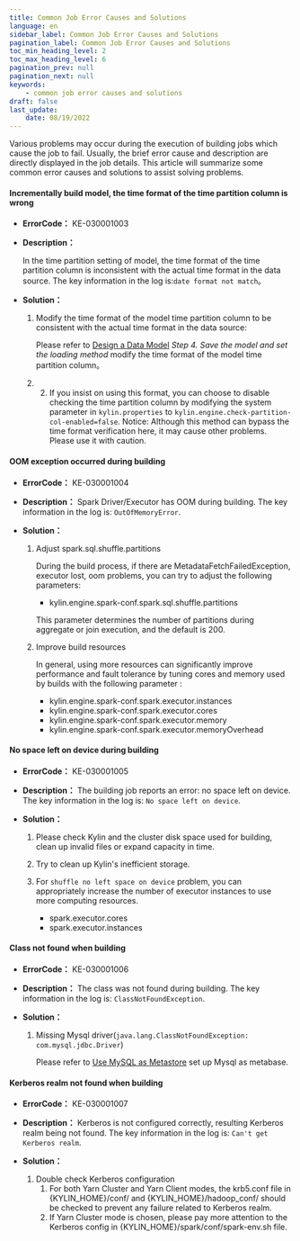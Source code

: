 ```yaml
---
title: Common Job Error Causes and Solutions
language: en
sidebar_label: Common Job Error Causes and Solutions
pagination_label: Common Job Error Causes and Solutions
toc_min_heading_level: 2
toc_max_heading_level: 6
pagination_prev: null
pagination_next: null
keywords:
    - common job error causes and solutions
draft: false
last_update:
    date: 08/19/2022
---
```



Various problems may occur during the execution of building jobs which cause the job to fail. Usually, the brief error cause and description are directly displayed in the job details. This article will summarize some common error causes and solutions to assist solving problems.

#### <span id="date_format_not_match">Incrementally build model, the time format of the time partition column is wrong</span>

- **ErrorCode：** KE-030001003
- **Description：**

  In the time partition setting of model, the time format of the time partition column is inconsistent with the actual time format in the data source. The key information in the log is:`date format not match`。

- **Solution：**

    1. Modify the time format of the model time partition column to be consistent with the actual time format in the data source:

       Please refer to [Design a Data Model](../modeling/manual_modeling.md#step-4-save-the-model-and-set-the-loading-method) *Step 4. Save the model and set the loading method* modify the time format of the model time partition column。

    2. 2. If you insist on using this format, you can choose to disable checking the time partition column by modifying the system parameter in `kylin.properties` to `kylin.engine.check-partition-col-enabled=false`.
       Notice: Although this method can bypass the time format verification here, it may cause other problems. Please use it with caution.

#### <span id="oom">OOM exception occurred during building</span>

- **ErrorCode：** KE-030001004
- **Description：** Spark Driver/Executor has OOM during building. The key information in the log is: `OutOfMemoryError`.
- **Solution：**

    1. Adjust spark.sql.shuffle.partitions

        During the build process, if there are MetadataFetchFailedException, executor lost, oom problems, you can try to adjust the following parameters:
        - kylin.engine.spark-conf.spark.sql.shuffle.partitions

       This parameter determines the number of partitions during aggregate or join execution, and the default is 200.

    2. Improve build resources

       In general, using more resources can significantly improve performance and fault tolerance by tuning cores and memory used by builds with the following parameter :

        - kylin.engine.spark-conf.spark.executor.instances
        - kylin.engine.spark-conf.spark.executor.cores
        - kylin.engine.spark-conf.spark.executor.memory
        - kylin.engine.spark-conf.spark.executor.memoryOverhead

#### <span id="no_space_left_on_device">No space left on device during building</span>

- **ErrorCode：** KE-030001005
- **Description：** The building job reports an error: no space left on device. The key information in the log is: `No space left on device`.
- **Solution：**

    1. Please check Kylin and the cluster disk space used for building, clean up invalid files or expand capacity in time.
    2. Try to clean up Kylin's inefficient storage.
    3. For `shuffle no left space on device` problem, you can appropriately increase the number of executor instances to use more computing resources.

        - spark.executor.cores
        - spark.executor.instances

#### <span id="class_not_found">Class not found when building</span>

- **ErrorCode：** KE-030001006
- **Description：** The class was not found during building. The key information in the log is: `ClassNotFoundException`.
- **Solution：**

    1. Missing Mysql driver(`java.lang.ClassNotFoundException: com.mysql.jdbc.Driver`)

       Please refer to [Use MySQL as Metastore](../deployment/on-premises/rdbms_metastore/mysql/mysql_metastore.md) set up Mysql as metabase.

#### <span id="kerberos_realm_not_found">Kerberos realm not found when building</span>

- **ErrorCode：** KE-030001007
- **Description：** Kerberos is not configured correctly, resulting Kerberos realm being not found. The key information in the log is: `Can't get Kerberos realm`.
- **Solution：**

    1. Double check Kerberos configuration
       1. For both Yarn Cluster and Yarn Client modes, the krb5.conf file in {KYLIN_HOME}/conf/ and {KYLIN_HOME}/hadoop_conf/ should be checked to prevent any failure related to Kerberos realm.
       2. If Yarn Cluster mode is chosen, please pay more attention to the Kerberos config in {KYLIN_HOME}/spark/conf/spark-env.sh file.
